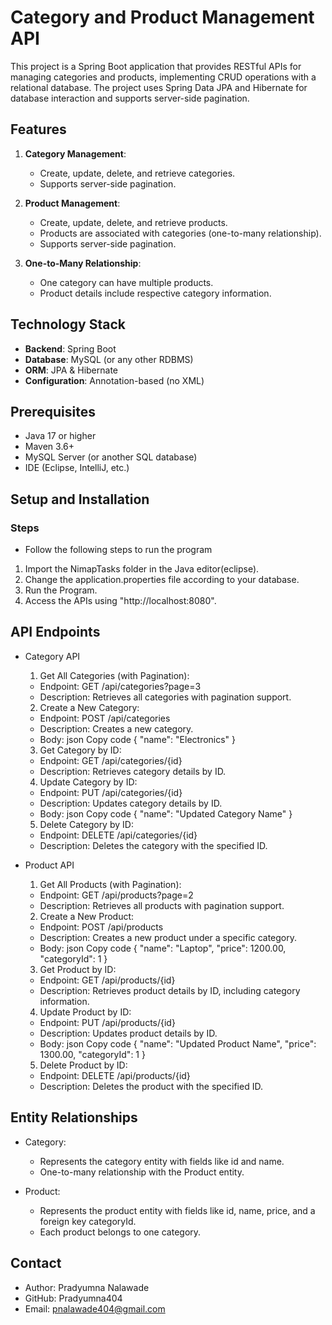 # Category and Product Management API

This project is a Spring Boot application that provides RESTful APIs for managing categories and products, implementing CRUD operations with a relational database. The project uses Spring Data JPA and Hibernate for database interaction and supports server-side pagination.

## Features

1. **Category Management**:
   - Create, update, delete, and retrieve categories.
   - Supports server-side pagination.

2. **Product Management**:
   - Create, update, delete, and retrieve products.
   - Products are associated with categories (one-to-many relationship).
   - Supports server-side pagination.

3. **One-to-Many Relationship**:
   - One category can have multiple products.
   - Product details include respective category information.

## Technology Stack

- **Backend**: Spring Boot
- **Database**: MySQL (or any other RDBMS)
- **ORM**: JPA & Hibernate
- **Configuration**: Annotation-based (no XML)

## Prerequisites

- Java 17 or higher
- Maven 3.6+
- MySQL Server (or another SQL database)
- IDE (Eclipse, IntelliJ, etc.)

## Setup and Installation

### Steps

- Follow the following steps to run the program
1. Import the NimapTasks folder in the Java editor(eclipse).
2. Change the application.properties file according to your database.
3. Run the Program.
4. Access the APIs using "http://localhost:8080".

## API Endpoints

- Category API
  
  1. Get All Categories (with Pagination):
    - Endpoint: GET /api/categories?page=3
    - Description: Retrieves all categories with pagination support.

  2. Create a New Category:
    - Endpoint: POST /api/categories
    - Description: Creates a new category.
    - Body:
      json
      Copy code
      {
        "name": "Electronics"
      }    

  3. Get Category by ID:
    - Endpoint: GET /api/categories/{id}
    - Description: Retrieves category details by ID.

  4. Update Category by ID:
    - Endpoint: PUT /api/categories/{id}
    - Description: Updates category details by ID.
    - Body:
      json
      Copy code
      {
        "name": "Updated Category Name"
      }

  5. Delete Category by ID:
    - Endpoint: DELETE /api/categories/{id}
    - Description: Deletes the category with the specified ID.

- Product API
  
  1. Get All Products (with Pagination):
    - Endpoint: GET /api/products?page=2
    - Description: Retrieves all products with pagination support.

  2. Create a New Product:
    - Endpoint: POST /api/products
    - Description: Creates a new product under a specific category.
    - Body:
      json
      Copy code
      {
        "name": "Laptop",
        "price": 1200.00,
        "categoryId": 1
      }

  3. Get Product by ID:
    - Endpoint: GET /api/products/{id}
    - Description: Retrieves product details by ID, including category information.

  4. Update Product by ID:
    - Endpoint: PUT /api/products/{id}
    - Description: Updates product details by ID.
    - Body:
      json
      Copy code
      {
        "name": "Updated Product Name",
        "price": 1300.00,
        "categoryId": 1
      }

  5. Delete Product by ID:
    - Endpoint: DELETE /api/products/{id}
    - Description: Deletes the product with the specified ID.

## Entity Relationships

- Category:

  - Represents the category entity with fields like id and name.
  - One-to-many relationship with the Product entity.

- Product:

  - Represents the product entity with fields like id, name, price, and a foreign key categoryId.
  - Each product belongs to one category.


## Contact
- Author: Pradyumna Nalawade
- GitHub: Pradyumna404
- Email: pnalawade404@gmail.com
